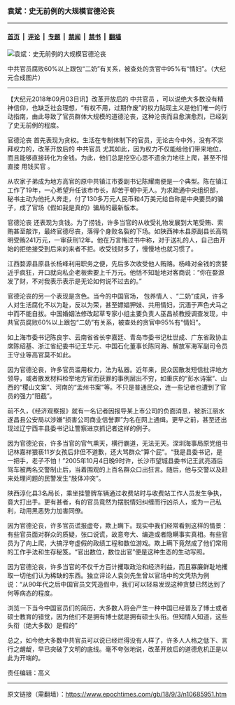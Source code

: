 ### 袁斌：史无前例的大规模官德沦丧

---

#### [首页](../../../..?n10685951) &nbsp;|&nbsp; [评论](../../../../../epoch-comment?n10685951) &nbsp;|&nbsp; [专题](../../../../../epoch-special?n10685951) &nbsp;|&nbsp; [禁闻](../../../../../epoch-news?n10685951) &nbsp;|&nbsp; [禁书](../../../../../books?n10685951) &nbsp;|&nbsp; [翻墙](https://github.com/gfw-breaker/nogfw/blob/master/README.md?n10685951)


<div><img alt="袁斌：史无前例的大规模官德沦丧" class="attachment-djy_600_400 size-djy_600_400 wp-post-image" src="https://i.epochtimes.com/assets/uploads/2018/09/Untitled2-600x341.jpg"/>
<div class="caption">
 <p>
  中共官员腐败60%以上跟包“二奶”有关系，被查处的贪官中95%有“情妇”。（大纪元合成图片）
 </p>
</div></div><hr/><div class="post_content" id="artbody" itemprop="articleBody">
 <!-- article content begin -->
 <p>
  【大纪元2018年09月03日讯】改革开放后的
  <ok href="https://www.epochtimes.com/gb/tag/%E4%B8%AD%E5%85%B1%E5%AE%98%E5%91%98.html">
   中共官员
  </ok>
  ，可以说绝大多数没有精神信仰，也缺乏社会理想，“有权不用，过期作废”的权力贴现主义是他们唯一的行动指南，由此导致了官员群体大规模的道德沦丧，这种沦丧而且愈演愈烈，已经到了史无前例的程度。
 </p>
 <p>
  <ok href="https://www.epochtimes.com/gb/tag/%E5%AE%98%E5%BE%B7%E6%B2%A6%E4%B8%A7.html">
   官德沦丧
  </ok>
  首先表现为贪权。生活在专制体制下的官员，无论古今中外，没有不崇拜权力的，改革开放后的
  <ok href="https://www.epochtimes.com/gb/tag/%E4%B8%AD%E5%85%B1%E5%AE%98%E5%91%98.html">
   中共官员
  </ok>
  尤其如此，因为权力不仅能给他们带来地位，而且能够直接转化为金钱。为此，他们总是挖空心思不遗余力地往上爬，甚至不惜直接
  <ok href="https://www.epochtimes.com/gb/tag/%E7%94%A8%E9%92%B1%E4%B9%B0%E5%AE%98.html">
   用钱买官
  </ok>
  。
 </p>
 <p>
  从农家子弟成为地方高官的原中共镇江市委副书记陈耀南便是一个典型。陈在镇江工作了19年，一心希望升任该市市长，却苦于朝中无人。为求疏通中央组织部，秘书主动为他托人奔走，付了130多万元人民币和4万美元给自称是中央要员的骗子，成了官场《假如我是真的》骗局的最新版本。
 </p>
 <p>
  <ok href="https://www.epochtimes.com/gb/tag/%E5%AE%98%E5%BE%B7%E6%B2%A6%E4%B8%A7.html">
   官德沦丧
  </ok>
  还表现为贪钱。为了捞钱，许多当官的从收受礼物发展到大笔受贿、索贿甚至敲诈，最终官德尽丧，落得个身败名裂的下场。如陕西神木县原副县长高晓明受贿241万元，一审获刑12年。他在万言悔过书中称，对于送礼的人，自己由开始的拒绝接受到后来的来者不拒。收受钱财多了，慢慢地也就习惯了。
 </p>
 <p>
  江西婺源县原县长杨峰利用职务之便，先后多次收受他人贿赂。杨峰对金钱的贪婪近乎疯狂，开口就向私企老板索要上千万元。他恬不知耻地对客商说：“你在婺源发了财，不对我表示表示是无论如何说不过去的。”
 </p>
 <p>
  官德沦丧的另一个表现是贪色。当今的中国官场，
  <ok href="https://www.epochtimes.com/gb/tag/%E5%8C%85%E5%85%BB%E6%83%85%E4%BA%BA.html">
   包养情人
  </ok>
  、“二奶”成风，许多人对生活腐化不以为耻，反以为荣，甚至嫖娼狎妓、共用情妇，沉湎于声色犬马之中而不能自拔。中国婚姻法修改起草专家小组主要负责人巫昌祯教授调查发现，中共官员腐败60%以上跟包“二奶”有关系，被查处的贪官中95%有“情妇”。
 </p>
 <p>
  如上海市委书记陈良宇、云南省省长李嘉廷、青岛市委书记杜世成、广东省政协主席陈绍基、浙江省纪委书记王华元、中国石化董事长陈同海、解放军海军副司令员王守业等高官莫不如此。
 </p>
 <p>
  因为官德沦丧，许多官员滥用权力，法为私器。近年来，民众因散发短信批评地方领导，或者散发材料检举地方官而获罪的事例层出不穷，如重庆的“彭水诗案”、山西的“稷山文案”、河南的“孟州书案”等。不只是普通民众，连一些记者也遭到了官员的强力“阻截”。
 </p>
 <p>
  前不久，《经济观察报》就有一名记者因报导某上市公司的负面消息，被浙江丽水遂昌县公安局以涉嫌“损害公司商业信誉罪”为名在网上通缉。更早之前，甚至还出现过辽宁西丰县委书记让警察进京抓记者这样的例子。
 </p>
 <p>
  因为官德沦丧，许多当官的官气熏天，横行霸道，无法无天。深圳海事局原党组书记林嘉祥猥亵11岁女孩后非但不道歉，还大骂群众“算个屁”。“我是县委书记，是一把手，老子不怕！”2005年10月4日晚9时许，长沙市望城县委书记王武亮酒后驾车被两名交警制止后，当着围观的上百名群众口出狂言。随后，他与交警以及赶来处理问题的民警发生“肢体冲突”。
 </p>
 <p>
  陕西淳化县3名局长，乘坐挂警牌车辆通过收费站时与收费站工作人员发生争执，竟大打出手。更有甚者，有的官员竟然为摆脱情妇纠缠而行凶杀人，或为一己私利，动用黑恶势力加害同僚。
 </p>
 <p>
  因为官德沦丧，许多官员谎报虚夸，欺上瞒下。现实中我们经常看到这样的情景：有些官员面对群众的质疑，张口说谎，故意夸大、编造或者隐瞒事实真相。有些官员为了向上爬，大搞浮夸虚假的政绩工程和数位游戏。欺上瞒下竟然成了他们常用的工作手法和生存秘笈。“官出数位，数位出官”便是这种生态的生动写照。
 </p>
 <p>
  因为官德沦丧，许多当官的不仅千方百计攫取政治和经济利益，而且寡廉鲜耻地攫取一切他们认为稀缺的东西。独立评论人袁剑先生曾以官场中的文凭热为例说：“从90年代之后中国官员文凭造假中，我们可以轻易发现这种贪婪已然达到了何等病态的程度。
 </p>
 <p>
  浏览一下当今中国官员们的简历，大多数人将会产生一种中国已经普及了博士或者硕士教育的错觉，因为他们不是拥有博士就是拥有硕士头衔。但知情人知道，这些头衔（绝大多数）是假的”
 </p>
 <p>
  总之，如今绝大多数中共官员可以说已经烂得没有人样了，许多人人格之低下、言行之龌龊，早已突破了文明的底线。毫不夸张地说，改革开放后的道德危机正是以此为开端的。
 </p>
 <p>
  责任编辑：高义
 </p>
 <!-- article content end -->
 <div id="below_article_ad">
 </div>
</div>


---

原文链接（需翻墙）：https://www.epochtimes.com/gb/18/9/3/n10685951.htm